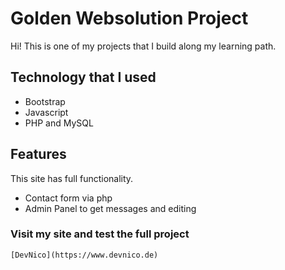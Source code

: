 # Golden Websolution Project

Hi! 
This is one of my projects that I build along my learning path.

## Technology that I used

 - Bootstrap
 - Javascript
 - PHP and MySQL

	

## Features

This site has full functionality.

 - Contact form via php
 - Admin Panel to get messages and editing





### Visit my site and test the full project

    [DevNico](https://www.devnico.de)
